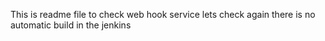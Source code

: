 This is readme file to check web hook service
lets check again
there is no automatic build in the jenkins
